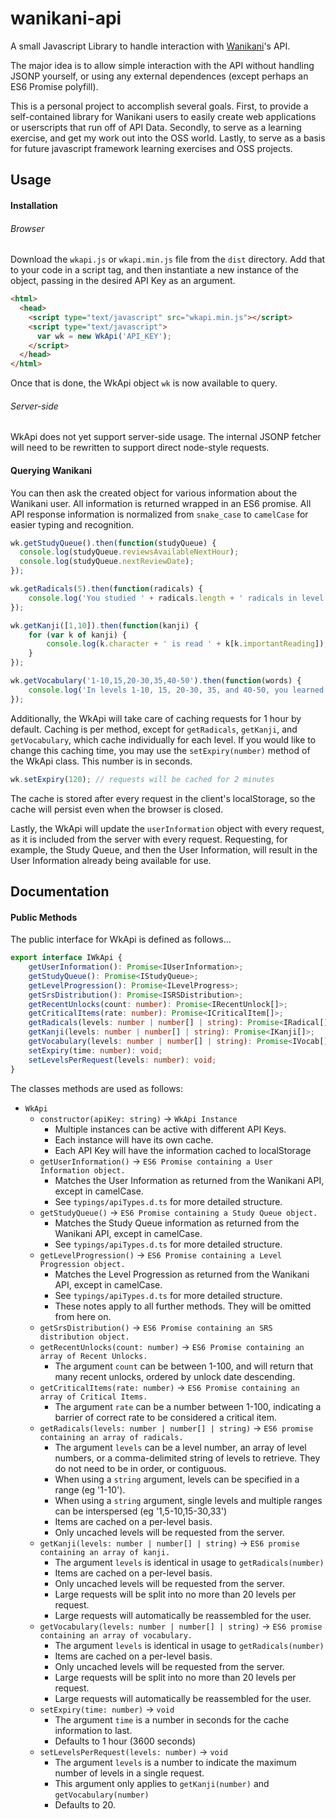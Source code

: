 # wanikani-api
A small Javascript Library to handle interaction with [Wanikani](https://wanikani.com)'s API.

The major idea is to allow simple interaction with the API without handling JSONP yourself, 
or using any external dependences (except perhaps an ES6 Promise polyfill).

This is a personal project to accomplish several goals. First, to provide a self-contained library 
for Wanikani users to easily create web applications or userscripts that run off of API Data. 
Secondly, to serve as a learning exercise, and get my work out into the OSS world. Lastly, to 
serve as a basis for future javascript framework learning exercises and OSS projects.

## Usage

#### Installation

###### Browser

Download the `wkapi.js` or `wkapi.min.js` file from the `dist` directory. 
Add that to your code in a script tag, and then instantiate a new instance of the object, 
passing in the desired API Key as an argument.

```html
<html>
  <head>
    <script type="text/javascript" src="wkapi.min.js"></script>
	<script type="text/javascript">
	  var wk = new WkApi('API_KEY');
	</script>
  </head>
</html>
```

Once that is done, the WkApi object `wk` is now available to query.

###### Server-side

WkApi does not yet support server-side usage. The internal JSONP fetcher will need
to be rewritten to support direct node-style requests.

#### Querying Wanikani

You can then ask the created object for various information about the Wanikani user. 
All information is returned wrapped in an ES6 promise. All API response information is 
normalized from `snake_case` to `camelCase` for easier typing and recognition.

```javascript
wk.getStudyQueue().then(function(studyQueue) {
  console.log(studyQueue.reviewsAvailableNextHour);
  console.log(studyQueue.nextReviewDate);
});

wk.getRadicals(5).then(function(radicals) {
	console.log('You studied ' + radicals.length + ' radicals in level 5.');
});

wk.getKanji([1,10]).then(function(kanji) {
	for (var k of kanji) {
		console.log(k.character + ' is read ' + k[k.importantReading]);
	}
});

wk.getVocabulary('1-10,15,20-30,35,40-50').then(function(words) {
	console.log('In levels 1-10, 15, 20-30, 35, and 40-50, you learned ' + words.length + ' words.');
});
```

Additionally, the WkApi will take care of caching requests for 1 hour by default. Caching is per method, 
except for `getRadicals`, `getKanji`, and `getVocabulary`, which cache individually for each level. 
If you would like to change this caching time, you may use the `setExpiry(number)` method 
of the WkApi class. This number is in seconds.

```javascript
wk.setExpiry(120); // requests will be cached for 2 minutes
```

The cache is stored after every request in the client's localStorage, so the cache will persist 
even when the browser is closed.

Lastly, the WkApi will update the `userInformation` object with every request, as it is included 
from the server with every request. Requesting, for example, the Study Queue, and then the User 
Information, will result in the User Information already being available for use.

## Documentation

#### Public Methods

The public interface for WkApi is defined as follows...

```typescript
export interface IWkApi {
    getUserInformation(): Promise<IUserInformation>;
    getStudyQueue(): Promise<IStudyQueue>;
    getLevelProgression(): Promise<ILevelProgress>;
    getSrsDistribution(): Promise<ISRSDistribution>;
    getRecentUnlocks(count: number): Promise<IRecentUnlock[]>;
    getCriticalItems(rate: number): Promise<ICriticalItem[]>;
    getRadicals(levels: number | number[] | string): Promise<IRadical[]>;
    getKanji(levels: number | number[] | string): Promise<IKanji[]>;
    getVocabulary(levels: number | number[] | string): Promise<IVocab[]>;
    setExpiry(time: number): void;
    setLevelsPerRequest(levels: number): void;
}
```

The classes methods are used as follows:
 - `WkApi`
   - `constructor(apiKey: string)` -> `WkApi Instance`
     - Multiple instances can be active with different API Keys. 
	 - Each instance will have its own cache.
	 - Each API Key will have the information cached to localStorage
   - `getUserInformation()` -> `ES6 Promise containing a User Information object.`
     - Matches the User Information as returned from the Wanikani API, except in camelCase.
	 - See `typings/apiTypes.d.ts` for more detailed structure.
   - `getStudyQueue()` -> `ES6 Promise containing a Study Queue object.`
     - Matches the Study Queue information as returned from the Wanikani API, except in camelCase.
	 - See `typings/apiTypes.d.ts` for more detailed structure.
   - `getLevelProgression()` -> `ES6 Promise containing a Level Progression object.`
     - Matches the Level Progression as returned from the Wanikani API, except in camelCase.
	 - See `typings/apiTypes.d.ts` for more detailed structure.
	 - These notes apply to all further methods. They will be omitted from here on.
   - `getSrsDistribution()` -> `ES6 Promise containing an SRS distribution object.`
   - `getRecentUnlocks(count: number)` -> `ES6 Promise containing an array of Recent Unlocks.`
     - The argument `count` can be between 1-100, and will return that many 
	 recent unlocks, ordered by unlock date descending.
   - `getCriticalItems(rate: number)` -> `ES6 Promise containing an array of Critical Items.`
     - The argument `rate` can be a number between 1-100, indicating a barrier of correct rate
	 to be considered a critical item.
   - `getRadicals(levels: number | number[] | string)` -> `ES6 promise containing an array of radicals.`
     - The argument `levels` can be a level number, an array of level numbers, or a comma-delimited 
	 string of levels to retrieve. They do not need to be in order, or contiguous.
	 - When using a `string` argument, levels can be specified in a range (eg '1-10').
	 - When using a `string` argument, single levels and multiple ranges can be interspersed (eg '1,5-10,15-30,33')
	 - Items are cached on a per-level basis.
	 - Only uncached levels will be requested from the server.
   - `getKanji(levels: number | number[] | string)` -> `ES6 promise containing an array of kanji.`
     - The argument `levels` is identical in usage to `getRadicals(number)`
	 - Items are cached on a per-level basis.
	 - Only uncached levels will be requested from the server.
	 - Large requests will be split into no more than 20 levels per request.
	 - Large requests will automatically be reassembled for the user.
   - `getVocabulary(levels: number | number[] | string)` -> `ES6 promise containing an array of vocabulary.`
     - The argument `levels` is identical in usage to `getRadicals(number)`
	 - Items are cached on a per-level basis.
	 - Only uncached levels will be requested from the server.
	 - Large requests will be split into no more than 20 levels per request.
	 - Large requests will automatically be reassembled for the user.
    - `setExpiry(time: number)` -> `void`
	  - The argument `time` is a number in seconds for the cache information to last.
	  - Defaults to 1 hour (3600 seconds)
	- `setLevelsPerRequest(levels: number)` -> `void`
	  - The argument `levels` is a number to indicate the maximum number of levels in a single request.
	  - This argument only applies to `getKanji(number)` and `getVocabulary(number)`
	  - Defaults to 20.